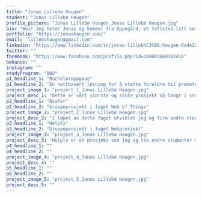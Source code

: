 ```yaml
---
title: "Jonas Lillebø Haugen"
student: "Jonas Lillebø Haugen"
profile_picture: "Jonas Lillebø Haugen_Jonas Lillebø Haugen.jpg"
bio: "Hei! Jeg heter Jonas og kommer fra Oppegård, et tettsted litt sør for Oslo. Jeg har alltid hatt en stor interesse for teknologi, og de siste årene har jeg også utviklet en voksende interesse for design. Derfor valgte jeg å søke meg inn på webutvikling, da jeg mener studiet tilbyr en perfekt kombinasjon mellom disse to feltene. Det å kunne se kontinuerlige resultater av det jeg utvikler er svært givende, og er det som driver motivasjonen min til å jobbe som utvikler. Jeg håper å kunne bruke det jeg har lært disse tre årene til å skape innovative løsninger og bidra til å forbedre brukeropplevelsen på nett."
portfolio: "https://jonashaugen.com/"
email: "lillebohaugen@gmail.com"
linkedin: "https://www.linkedin.com/in/jonas-lilleb%C3%B8-haugen-6a442222a/"
twitter: ""
facebook: "https://www.facebook.com/profile.php?id=100003069102416"
behance: ""
instagram: ""
studyProgram: "BWU"
p1_headline_1: "Bacheloroppgave"
p1_headline_2: "En nettbasert løsning for å støtte foreldre til premature barn"
project_image_1: "project_1_Jonas Lillebø Haugen.jpg"
project_desc_1: "Dette er vårt største og siste prosjekt så langt i studieløpet. Med Oslo Universitetssykehus som kunde utviklet bachelorgruppen vår en nettbasert løsning for å formidle informasjon og støtte til foreldre med premature barn. Løsningen består av en backend, en frontend, og en egenutviklet innholdsbehandler (CMS) for publisering og redigering av innhold. Frontend og backend er utviklet i MERN-stacken, mens innholdsbehandleren er kodet i Vue. Mitt hovedbidrag til prosjektet var på frontend med React og SCSS, samt prototyping og design av nettsiden."
p2_headline_1: "Bsafer"
p2_headline_2: "Gruppeprosjekt i faget Web of Things"
project_image_2: "project_2_Jonas Lillebø Haugen.jpg"
project_desc_2: "I løpet av dette faget utviklet jeg og fire andre studenter en prototype av et barnesete, designet for å varsle foreldre dersom temperaturen i en bil når farlige nivåer. Prototypen er utviklet ved hjelp av en Raspberry Pi, en Sense HAT, og en MQTT-broker. Sense HAT er ansvarlig for å måle temperaturen i bilen. Dersom temperaturen stiger eller synker til farlige nivåer, sendes det en melding til foreldrenes telefon via MQTT-brokeren."
p3_headline_1: "Helply"
p3_headline_2: "Gruppeprosjekt i faget Webprosjekt"
project_image_3: "project_3_Jonas Lillebø Haugen.jpg"
project_desc_3: "Helply er et prosjekt som jeg og tre andre studenter utviklet i faget Webprosjekt. Plattformen er designet for å hjelpe ansatte ved universiteter med å finne en sekundær eksaminator fra et annet universitet. Prosjektet er utviklet med MERN-stacken, det vil si MongoDB, Express, React og Node. Mitt hovedbidrag til prosjektet var hovedsakelig bruk av React i frontend."
p4_headline_1: ""
p4_headline_2: ""
project_image_4: "project_4_Jonas Lillebø Haugen.jpg"
project_desc_4: ""
p5_headline_1: ""
p5_headline_2: ""
project_image_5: "project_5_Jonas Lillebø Haugen.jpg"
project_desc_5: ""
---
```

